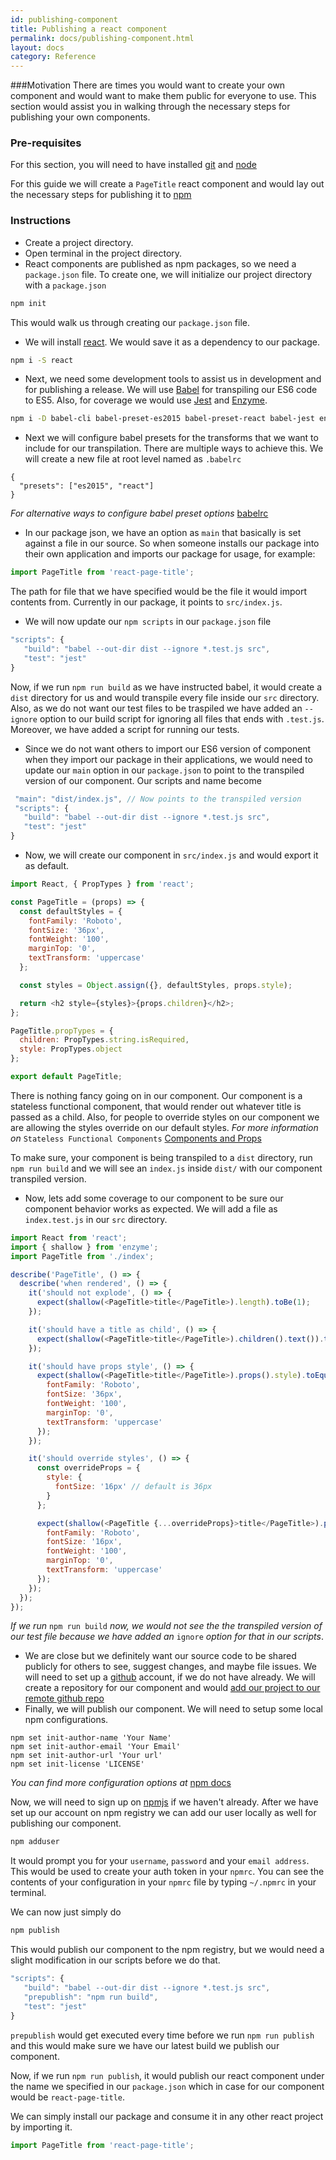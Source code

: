 ```yaml
---
id: publishing-component
title: Publishing a react component
permalink: docs/publishing-component.html
layout: docs
category: Reference
---
```


###Motivation
There are times you would want to create your own component and would want to make them public for everyone to use. This section would assist you in walking through the necessary steps for publishing your own components.

### Pre-requisites
For this section, you will need to have installed [git](https://git-scm.com/downloads) and [node](https://nodejs.org/en/download/)

For this guide we will create a `PageTitle` react component and would lay out the necessary steps for publishing it to [npm](https://www.npmjs.com/)

### Instructions
* Create a project directory.
* Open terminal in the project directory. 
* React components are published as npm packages, so we need a `package.json` file. To create one, we will initialize our project directory with a `package.json`
```bash
npm init
```
This would walk us through creating our `package.json` file.

* We will install [react](https://facebook.github.io/react/). We would save it as a dependency to our package.
```bash
npm i -S react
```

* Next, we need some development tools to assist us in development and for publishing a release. We will use [Babel](https://babeljs.io/) for transpiling our ES6 code to ES5. Also, for coverage we would use [Jest](https://facebook.github.io/jest/) and [Enzyme](http://airbnb.io/enzyme/).
```bash
npm i -D babel-cli babel-preset-es2015 babel-preset-react babel-jest enzyme jest react-addons-test-utils
```

* Next we will configure babel presets for the transforms that we want to include for our transpilation. There are multiple ways to achieve this. We will create a new file at root level named as `.babelrc`
```
{
  "presets": ["es2015", "react"]
}
```

*For alternative ways to configure babel preset options* [babelrc](https://babeljs.io/docs/usage/babelrc/)

* In our package json, we have an option as `main` that basically is set against a file in our source. So when someone installs our package into their own application and imports our package for usage, for example:

``` javascript
import PageTitle from 'react-page-title';
```
The path for file that we have specified would be the file it would import contents from. Currently in our package, it points to `src/index.js`.

* We will now update our `npm scripts` in our `package.json` file

``` javascript
"scripts": {
   "build": "babel --out-dir dist --ignore *.test.js src",
   "test": "jest"
}
```

Now, if we run `npm run build` as we have instructed babel, it would create a `dist` directory for us and would transpile every file inside our `src` directory. Also, as we do not want our test files to be traspiled we have added an `--ignore` option to our build script for ignoring all files that ends with `.test.js`.
Moreover, we have added a script for running our tests. 
 
* Since we do not want others to import our ES6 version of component when they import our package in their applications, we would need to update our `main` option in our `package.json` to point to the transpiled version of our component. Our scripts and name become
 ``` javascript
  "main": "dist/index.js", // Now points to the transpiled version
  "scripts": {
    "build": "babel --out-dir dist --ignore *.test.js src",
    "test": "jest"
 }
 ```

* Now, we will create our component in `src/index.js` and would export it as default. 

``` javascript
import React, { PropTypes } from 'react';

const PageTitle = (props) => {
  const defaultStyles = {
    fontFamily: 'Roboto',
    fontSize: '36px',
    fontWeight: '100',
    marginTop: '0',
    textTransform: 'uppercase'
  };

  const styles = Object.assign({}, defaultStyles, props.style);

  return <h2 style={styles}>{props.children}</h2>;
};

PageTitle.propTypes = {
  children: PropTypes.string.isRequired,
  style: PropTypes.object
};

export default PageTitle;

```

There is nothing fancy going on in our component. Our component is a stateless functional component, that would render out whatever title is passed as a child. Also, for people to override styles on our component we are allowing the styles override on our default styles.
*For more information on* `Stateless Functional Components` [Components and Props](https://facebook.github.io/react/docs/components-and-props.html)

To make sure, your component is being transpiled to a `dist` directory, run `npm run build` and we will see an `index.js` inside `dist/` with our component transpiled version.

* Now, lets add some coverage to our component to be sure our component behavior works as expected. We will add a file as `index.test.js` in our `src` directory.

``` javascript
import React from 'react';
import { shallow } from 'enzyme';
import PageTitle from './index';

describe('PageTitle', () => {
  describe('when rendered', () => {
    it('should not explode', () => {
      expect(shallow(<PageTitle>title</PageTitle>).length).toBe(1);
    });

    it('should have a title as child', () => {
      expect(shallow(<PageTitle>title</PageTitle>).children().text()).toBe('title');
    });

    it('should have props style', () => {
      expect(shallow(<PageTitle>title</PageTitle>).props().style).toEqual({
        fontFamily: 'Roboto',
        fontSize: '36px',
        fontWeight: '100',
        marginTop: '0',
        textTransform: 'uppercase'
      });
    });

    it('should override styles', () => {
      const overrideProps = {
        style: {
          fontSize: '16px' // default is 36px
        }
      };

      expect(shallow(<PageTitle {...overrideProps}>title</PageTitle>).props().style).toEqual({
        fontFamily: 'Roboto',
        fontSize: '16px',
        fontWeight: '100',
        marginTop: '0',
        textTransform: 'uppercase'
      });
    });
  });
});

```

*If we run* `npm run build` *now, we would not see the the transpiled version of our test file because we have added an* `ignore` *option for that in our scripts*.

* We are close but we definitely want our source code to be shared publicly for others to see, suggest changes, and maybe file issues. We will need to set up a [github](http://www.github.com) account, if we do not have already. We will create a repository for our component and would [add our project to our remote github repo](https://help.github.com/articles/adding-an-existing-project-to-github-using-the-command-line/) 
* Finally, we will publish our component. We will need to setup some local npm configurations. 

``` 
npm set init-author-name 'Your Name'
npm set init-author-email 'Your Email'
npm set init-author-url 'Your url'
npm set init-license 'LICENSE'
```
*You can find more configuration options at* [npm docs](https://docs.npmjs.com/misc/config)

Now, we will need to sign up on [npmjs](https://npmjs.com/signup) if we haven't already. After we have set up our account on npm registry we can add our user locally as well for publishing our component.
```bash
npm adduser
```
It would prompt you for your `username`, `password` and your `email address`. This would be used to create your auth token in your `npmrc`. You can see the contents of your configuration in your `npmrc` file by typing `~/.npmrc` in your terminal.

We can now just simply do
```bash
npm publish
```
This would publish our component to the npm registry, but we would need a slight modification in our scripts before we do that.
``` javascript
"scripts": {
   "build": "babel --out-dir dist --ignore *.test.js src",
   "prepublish": "npm run build",
   "test": "jest"
}
```
`prepublish` would get executed every time before we run `npm run publish` and this would make sure we have our latest build we publish our component. 

Now, if we run `npm run publish`, it would publish our react component under the name we specified in our `package.json` which in case for our component would be `react-page-title`. 

We can simply install our package and consume it in any other react project by importing it.

``` javascript
import PageTitle from 'react-page-title';
```
